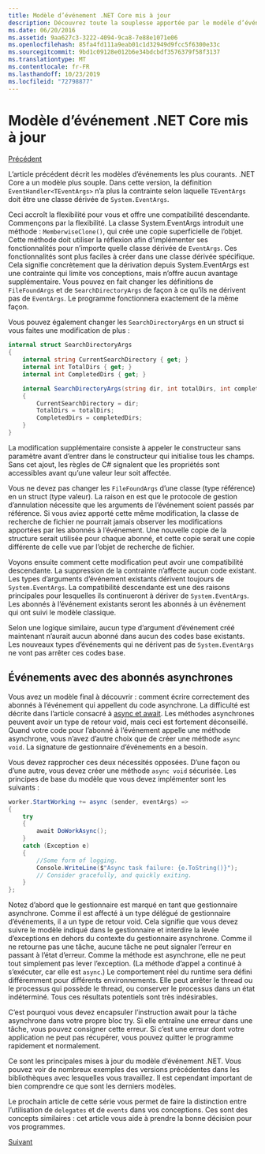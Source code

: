 ```yaml
---
title: Modèle d’événement .NET Core mis à jour
description: Découvrez toute la souplesse apportée par le modèle d’événement .NET Core et la compatibilité descendante et apprenez à implémenter un traitement sécurisé des événements grâce aux abonnés asynchrones.
ms.date: 06/20/2016
ms.assetid: 9aa627c3-3222-4094-9ca8-7e88e1071e06
ms.openlocfilehash: 85fa4fd111a9eab01c1d32949d9fcc5f6300e33c
ms.sourcegitcommit: 9bd1c09128e012b6e34bdcbdf3576379f58f3137
ms.translationtype: MT
ms.contentlocale: fr-FR
ms.lasthandoff: 10/23/2019
ms.locfileid: "72798877"
---
```

# <a name="the-updated-net-core-event-pattern"></a>Modèle d’événement .NET Core mis à jour

[Précédent](event-pattern.md)

L’article précédent décrit les modèles d’événements les plus courants. .NET Core a un modèle plus souple. Dans cette version, la définition `EventHandler<TEventArgs>` n’a plus la contrainte selon laquelle `TEventArgs` doit être une classe dérivée de `System.EventArgs`.

Ceci accroît la flexibilité pour vous et offre une compatibilité descendante. Commençons par la flexibilité. La classe System.EventArgs introduit une méthode : `MemberwiseClone()`, qui crée une copie superficielle de l’objet.
Cette méthode doit utiliser la réflexion afin d’implémenter ses fonctionnalités pour n’importe quelle classe dérivée de `EventArgs`. Ces fonctionnalités sont plus faciles à créer dans une classe dérivée spécifique. Cela signifie concrètement que la dérivation depuis System.EventArgs est une contrainte qui limite vos conceptions, mais n’offre aucun avantage supplémentaire.
Vous pouvez en fait changer les définitions de `FileFoundArgs` et de `SearchDirectoryArgs` de façon à ce qu’ils ne dérivent pas de `EventArgs`.
Le programme fonctionnera exactement de la même façon.

Vous pouvez également changer les `SearchDirectoryArgs` en un struct si vous faites une modification de plus :

```csharp
internal struct SearchDirectoryArgs
{
    internal string CurrentSearchDirectory { get; }
    internal int TotalDirs { get; }
    internal int CompletedDirs { get; }

    internal SearchDirectoryArgs(string dir, int totalDirs, int completedDirs) : this()
    {
        CurrentSearchDirectory = dir;
        TotalDirs = totalDirs;
        CompletedDirs = completedDirs;
    }
}
```

La modification supplémentaire consiste à appeler le constructeur sans paramètre avant d’entrer dans le constructeur qui initialise tous les champs. Sans cet ajout, les règles de C# signalent que les propriétés sont accessibles avant qu’une valeur leur soit affectée.

Vous ne devez pas changer les `FileFoundArgs` d’une classe (type référence) en un struct (type valeur). La raison en est que le protocole de gestion d’annulation nécessite que les arguments de l’événement soient passés par référence. Si vous aviez apporté cette même modification, la classe de recherche de fichier ne pourrait jamais observer les modifications apportées par les abonnés à l’événement. Une nouvelle copie de la structure serait utilisée pour chaque abonné, et cette copie serait une copie différente de celle vue par l’objet de recherche de fichier.

Voyons ensuite comment cette modification peut avoir une compatibilité descendante.
La suppression de la contrainte n’affecte aucun code existant. Les types d’arguments d’événement existants dérivent toujours de `System.EventArgs`.
La compatibilité descendante est une des raisons principales pour lesquelles ils continueront à dériver de `System.EventArgs`. Les abonnés à l’événement existants seront les abonnés à un événement qui ont suivi le modèle classique.

Selon une logique similaire, aucun type d’argument d’événement créé maintenant n’aurait aucun abonné dans aucun des codes base existants. Les nouveaux types d’événements qui ne dérivent pas de `System.EventArgs` ne vont pas arrêter ces codes base.

## <a name="events-with-async-subscribers"></a>Événements avec des abonnés asynchrones

Vous avez un modèle final à découvrir : comment écrire correctement des abonnés à l’événement qui appellent du code asynchrone. La difficulté est décrite dans l’article consacré à [async et await](async.md). Les méthodes asynchrones peuvent avoir un type de retour void, mais ceci est fortement déconseillé. Quand votre code pour l’abonné à l’événement appelle une méthode asynchrone, vous n’avez d’autre choix que de créer une méthode `async void`. La signature de gestionnaire d’événements en a besoin.

Vous devez rapprocher ces deux nécessités opposées. D’une façon ou d’une autre, vous devez créer une méthode `async void` sécurisée. Les principes de base du modèle que vous devez implémenter sont les suivants :

```csharp
worker.StartWorking += async (sender, eventArgs) =>
{
    try 
    {
        await DoWorkAsync();
    }
    catch (Exception e)
    {
        //Some form of logging.
        Console.WriteLine($"Async task failure: {e.ToString()}");
        // Consider gracefully, and quickly exiting.
    }
};
```

Notez d’abord que le gestionnaire est marqué en tant que gestionnaire asynchrone. Comme il est affecté à un type délégué de gestionnaire d’événements, il a un type de retour void. Cela signifie que vous devez suivre le modèle indiqué dans le gestionnaire et interdire la levée d’exceptions en dehors du contexte du gestionnaire asynchrone. Comme il ne retourne pas une tâche, aucune tâche ne peut signaler l’erreur en passant à l’état d’erreur. Comme la méthode est asynchrone, elle ne peut tout simplement pas lever l’exception. (La méthode d’appel a continué à s’exécuter, car elle est `async`.) Le comportement réel du runtime sera défini différemment pour différents environnements. Elle peut arrêter le thread ou le processus qui possède le thread, ou conserver le processus dans un état indéterminé. Tous ces résultats potentiels sont très indésirables.

C’est pourquoi vous devez encapsuler l’instruction await pour la tâche asynchrone dans votre propre bloc try. Si elle entraîne une erreur dans une tâche, vous pouvez consigner cette erreur. Si c’est une erreur dont votre application ne peut pas récupérer, vous pouvez quitter le programme rapidement et normalement.

Ce sont les principales mises à jour du modèle d’événement .NET. Vous pouvez voir de nombreux exemples des versions précédentes dans les bibliothèques avec lesquelles vous travaillez. Il est cependant important de bien comprendre ce que sont les derniers modèles.

Le prochain article de cette série vous permet de faire la distinction entre l’utilisation de `delegates` et de `events` dans vos conceptions. Ces sont des concepts similaires : cet article vous aide à prendre la bonne décision pour vos programmes.

[Suivant](distinguish-delegates-events.md)
